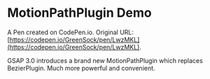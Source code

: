 # MotionPathPlugin Demo

A Pen created on CodePen.io. Original URL: [https://codepen.io/GreenSock/pen/LwzMKL](https://codepen.io/GreenSock/pen/LwzMKL).

GSAP 3.0 introduces a brand new MotionPathPlugin which replaces BezierPlugin. Much more powerful and convenient.
